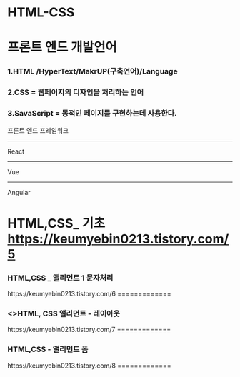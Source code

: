 # HTML-CSS


프론트 엔드 개발언어
=============
### 1.HTML /HyperText/MakrUP(구축언어)/Language
### 2.CSS = 웹페이지의 디자인을 처리하는 언어
### 3.SavaScript = 동적인 페이지를 구현하는데 사용한다.


프론트 엔드 프레임워크
*****
React
*****
Vue
*****
Angular



HTML,CSS_ 기초
https://keumyebin0213.tistory.com/5
=============

<h3>HTML,CSS _ 앨리먼트 1 문자처리</h3>
https://keumyebin0213.tistory.com/6
=============
<h3><>HTML, CSS 앨리먼트 - 레이아웃</h3>
https://keumyebin0213.tistory.com/7
=============
<h3>HTML,CSS - 앨리먼트 폼 </h3>
https://keumyebin0213.tistory.com/8
=============

